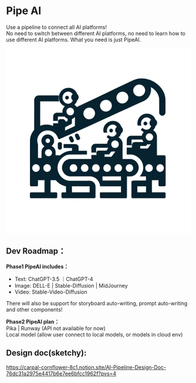 # Pipe AI
Use a pipeline to connect all AI platforms!<br>
No need to switch between different AI platforms, no need to learn how to use different AI platforms. What you need is just PipeAI.

![logo](./document/images/logo-tmp.png)

## Dev Roadmap：
**Phase1 PipeAI includes：**<br>
- Text: ChatGPT-3.5 ｜ChatGPT-4<br>
- Image: DELL-E | Stable-Diffusion | MidJourney<br>
- Video: Stable-Video-Diffusion

There will also be support for storyboard auto-writing, prompt auto-writing and other components!

**Phase2 PipeAI plan：**<br>
Pika | Runway (API not available for now)<br>
Local model (allow user connect to local models, or models in cloud env)

## Design doc(sketchy):
https://carpal-cornflower-8c1.notion.site/AI-Pipeline-Design-Doc-76dc31a2975e4417b6e7ee6bfcc1962f?pvs=4